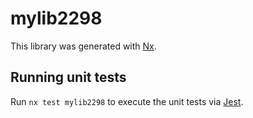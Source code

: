 # mylib2298

This library was generated with [Nx](https://nx.dev).

## Running unit tests

Run `nx test mylib2298` to execute the unit tests via [Jest](https://jestjs.io).
